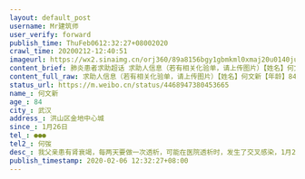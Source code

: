 ```yaml
---
layout: default_post
username: Mr建筑师
user_verify: forward
publish_time: ThuFeb0612:32:27+08002020
crawl_time: 20200212-12:40:51
imageurl: https://wx2.sinaimg.cn/orj360/89a8156bgy1gbmkml0xmaj20u0140jur.jpg,https://wx2.sinaimg.cn/orj360/89a8156bgy1gbmkmlr25wj20u0140jwy.jpg
content_brief: 肺炎患者求助超话 求助人信息（若有相关化验单，请上传图片）【姓名】何文新【年龄】84【所在城市】武汉【所在小区、社区】洪山区金地中心城【患病时间】1月26日【联系方式】●●●【其他紧急联系人】何弢【病情描述】 我父亲患有肾衰竭，每两天要做一次透析，可能在医院透析时，发生 ...全文
content_full_raw: 求助人信息（若有相关化验单，请上传图片）【姓名】何文新【年龄】84【所在城市】武汉【所在小区、社区】洪山区金地中心城【患病时间】1月26日【联系方式】●●●【其他紧急联系人】何弢【病情描述】我父亲患有肾衰竭，每两天要做一次透析，可能在医院透析时，发生了交叉感染，1月26日出现发热症状，1月30日告知发热病人无法在省中医继续透析，此时我母亲也出现发热症状，要求去社区登记排队做核酸检测，排队苦苦哀求只给我父亲做了核酸，三天后出结果，再此期间只能居家隔离，母亲现状也是持续发热，2月1日我也出现发热症状，吃了几粒抗生素暂时压下去了，2月4日告知结果为阴性，2月5日我再三强烈哀求下，把父亲和母亲的CT做了，结果显示父亲双肺感染，母亲单肺感染，现在父亲已经出现呼吸困难，加上肾透析迫在眉捷，母亲也在持续发热，两人都没有确诊，我每天来回奔波，要跑四五家医院，除了排队还是排队，现在情况危在旦夕，2月5日来回奔波，晚上11点半左右还未到家，父亲出现休克，万般无奈拨打了120，被告知拨打120要有床位才有效，没有床位拨打120也没有用，我怕自己一个人快撑不住了，更想政府尽快确诊收治，以免造成更多交叉感染。所有方式用尽了，不得已只能网上求助。
status_url: https://m.weibo.cn/status/4468947380453665
name_: 何文新
age_: 84
city_: 武汉
address_: 洪山区金地中心城
since_: 1月26日
tel_: ●●●
tel2_: 何弢
desc_: 我父亲患有肾衰竭，每两天要做一次透析，可能在医院透析时，发生了交叉感染，1月26日出现发热症状，1月30日告知发热病人无法在省中医继续透析，此时我母亲也出现发热症状，要求去社区登记排队做核酸检测，排队苦苦哀求只给我父亲做了核酸，三天后出结果，再此期间只能居家隔离，母亲现状也是持续发热，2月1日我也出现发热症状，吃了几粒抗生素暂时压下去了，2月4日告知结果为阴性，2月5日我再三强烈哀求下，把父亲和母亲的CT做了，结果显示父亲双肺感染，母亲单肺感染，现在父亲已经出现呼吸困难，加上肾透析迫在眉捷，母亲也在持续发热，两人都没有确诊，我每天来回奔波，要跑四五家医院，除了排队还是排队，现在情况危在旦夕，2月5日来回奔波，晚上11点半左右还未到家，父亲出现休克，万般无奈拨打了120，被告知拨打120要有床位才有效，没有床位拨打120也没有用，我怕自己一个人快撑不住了，更想政府尽快确诊收治，以免造成更多交叉感染。所有方式用尽了，不得已只能网上求助。
publish_timestamp: 2020-02-06 12:32:27+08:00
---
```

